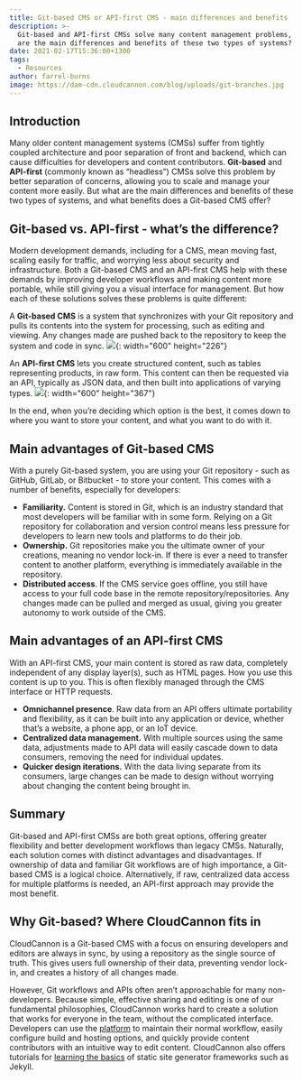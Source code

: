 ```yaml
---
title: Git-based CMS or API-first CMS - main differences and benefits
description: >-
  Git-based and API-first CMSs solve many content management problems, but what
  are the main differences and benefits of these two types of systems? 
date: 2021-02-17T15:36:00+1300
tags:
  - Resources
author: farrel-burns
image: https://dam-cdn.cloudcannon.com/blog/uploads/git-branches.jpg
---
```

## Introduction

Many older content management systems (CMSs) suffer from tightly coupled architecture and poor separation of front and backend, which can cause difficulties for developers and content contributors. **Git-based** and **API-first** (commonly known as “headless”) CMSs solve this problem by better separation of concerns, allowing you to scale and manage your content more easily. But what are the main differences and benefits of these two types of systems, and what benefits does a Git-based CMS offer?

## Git-based vs. API-first - what’s the difference?

Modern development demands, including for a CMS, mean moving fast, scaling easily for traffic, and worrying less about security and infrastructure. Both a Git-based CMS and an API-first CMS help with these demands by improving developer workflows and making content more portable, while still giving you a visual interface for management. But how each of these solutions solves these problems is quite different: 

A **Git-based CMS** is a system that synchronizes with your Git repository and pulls its contents into the system for processing, such as editing and viewing. Any changes made are pushed back to the repository to keep the system and code in sync. ![](https://dam-cdn.cloudcannon.com/blog/uploads/diagram-git-1.svg){: width="600" height="226"}

An **API-first CMS** lets you create structured content, such as tables representing products, in raw form. This content can then be requested via an API, typically as JSON data, and then built into applications of varying types. ![](https://dam-cdn.cloudcannon.com/blog/uploads/diagram-api.svg){: width="600" height="367"}

In the end, when you’re deciding which option is the best, it comes down to where you want to store your content, and what you want to do with it.

## Main advantages of Git-based CMS

With a purely Git-based system, you are using your Git repository - such as GitHub, GitLab, or Bitbucket - to store your content. This comes with a number of benefits, especially for developers:

* **Familiarity.** Content is stored in Git, which is an industry standard that most developers will be familiar with in some form. Relying on a Git repository for collaboration and version control means less pressure for developers to learn new tools and platforms to do their job.
* **Ownership.** Git repositories make you the ultimate owner of your creations, meaning no vendor lock-in. If there is ever a need to transfer content to another platform, everything is immediately available in the repository.
* **Distributed access**. If the CMS service goes offline, you still have access to your full code base in the remote repository/repositories. Any changes made can be pulled and merged as usual, giving you greater autonomy to work outside of the CMS. 

## Main advantages of an API-first CMS

With an API-first CMS, your main content is stored as raw data, completely independent of any display layer(s), such as HTML pages. How you use this content is up to you. This is often flexibly managed through the CMS interface or HTTP requests. 

* **Omnichannel presence**. Raw data from an API offers ultimate portability and flexibility, as it can be built into any application or device, whether that’s a website, a phone app, or an IoT device. 
* **Centralized data management.** With multiple sources using the same data, adjustments made to API data will easily cascade down to data consumers, removing the need for individual updates.
* **Quicker design iterations.** With the data living separate from its consumers, large changes can be made to design without worrying about changing the content being brought in.

## Summary

Git-based and API-first CMSs are both great options, offering greater flexibility and better development workflows than legacy CMSs. Naturally, each solution comes with distinct advantages and disadvantages. If ownership of data and familiar Git workflows are of high importance, a Git-based CMS is a logical choice. Alternatively, if raw, centralized data access for multiple platforms is needed, an API-first approach may provide the most benefit.

## Why Git-based? Where CloudCannon fits in

CloudCannon is a Git-based CMS with a focus on ensuring developers and editors are always in sync, by using a repository as the single source of truth. This gives users full ownership of their data, preventing vendor lock-in, and creates a history of all changes made. 

However, Git workflows and APIs often aren’t approachable for many non-developers. Because simple, effective sharing and editing is one of our fundamental philosophies, CloudCannon works hard to create a solution that works for everyone in the team, without the complicated interface. Developers can use the [platform](https://docs.cloudcannon.com/) to maintain their normal workflow, easily configure build and hosting options, and quickly provide content contributors with an intuitive way to edit content. CloudCannon also offers tutorials for [learning the basics](https://learn.cloudcannon.com/) of static site generator frameworks such as Jekyll.

